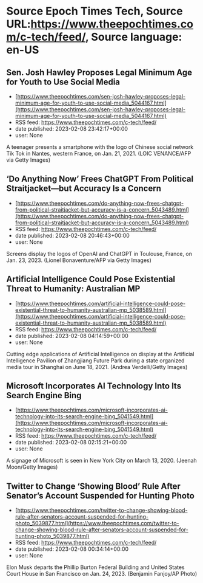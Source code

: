 # Source Epoch Times Tech, Source URL:https://www.theepochtimes.com/c-tech/feed/, Source language: en-US

## Sen. Josh Hawley Proposes Legal Minimum Age for Youth to Use Social Media
 - [https://www.theepochtimes.com/sen-josh-hawley-proposes-legal-minimum-age-for-youth-to-use-social-media_5044167.html](https://www.theepochtimes.com/sen-josh-hawley-proposes-legal-minimum-age-for-youth-to-use-social-media_5044167.html)
 - RSS feed: https://www.theepochtimes.com/c-tech/feed/
 - date published: 2023-02-08 23:42:17+00:00
 - user: None

A teenager presents a smartphone with the logo of Chinese social network Tik Tok in Nantes, western France, on Jan. 21, 2021. (LOIC VENANCE/AFP via Getty Images)

## ‘Do Anything Now’ Frees ChatGPT From Political Straitjacket—but Accuracy Is a Concern
 - [https://www.theepochtimes.com/do-anything-now-frees-chatgpt-from-political-straitjacket-but-accuracy-is-a-concern_5043489.html](https://www.theepochtimes.com/do-anything-now-frees-chatgpt-from-political-straitjacket-but-accuracy-is-a-concern_5043489.html)
 - RSS feed: https://www.theepochtimes.com/c-tech/feed/
 - date published: 2023-02-08 20:46:43+00:00
 - user: None

Screens display the logos of OpenAI and ChatGPT in Toulouse, France, on Jan. 23, 2023. (Lionel Bonaventure/AFP via Getty Images)

## Artificial Intelligence Could Pose Existential Threat to Humanity: Australian MP
 - [https://www.theepochtimes.com/artificial-intelligence-could-pose-existential-threat-to-humanity-australian-mp_5038589.html](https://www.theepochtimes.com/artificial-intelligence-could-pose-existential-threat-to-humanity-australian-mp_5038589.html)
 - RSS feed: https://www.theepochtimes.com/c-tech/feed/
 - date published: 2023-02-08 04:14:59+00:00
 - user: None

Cutting edge applications of Artificial Intelligence on display at the Artificial Intelligence Pavilion of Zhangjiang Future Park during a state organized media tour in Shanghai on June 18, 2021. (Andrea Verdelli/Getty Images)

## Microsoft Incorporates AI Technology Into Its Search Engine Bing
 - [https://www.theepochtimes.com/microsoft-incorporates-ai-technology-into-its-search-engine-bing_5041549.html](https://www.theepochtimes.com/microsoft-incorporates-ai-technology-into-its-search-engine-bing_5041549.html)
 - RSS feed: https://www.theepochtimes.com/c-tech/feed/
 - date published: 2023-02-08 02:15:21+00:00
 - user: None

A signage of Microsoft is seen in New York City on March 13, 2020. (Jeenah Moon/Getty Images)

## Twitter to Change ‘Showing Blood’ Rule After Senator’s Account Suspended for Hunting Photo
 - [https://www.theepochtimes.com/twitter-to-change-showing-blood-rule-after-senators-account-suspended-for-hunting-photo_5039877.html](https://www.theepochtimes.com/twitter-to-change-showing-blood-rule-after-senators-account-suspended-for-hunting-photo_5039877.html)
 - RSS feed: https://www.theepochtimes.com/c-tech/feed/
 - date published: 2023-02-08 00:34:14+00:00
 - user: None

Elon Musk departs the Phillip Burton Federal Building and United States Court House in San Francisco on Jan. 24, 2023. (Benjamin Fanjoy/AP Photo)
